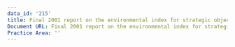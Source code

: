 ```yaml
---
data_id: '215'
title: Final 2001 report on the environmental index for strategic objective 1.6
Document URL: Final 2001 report on the environmental index for strategic objective 1.6
Practice Area: ''
---
```

